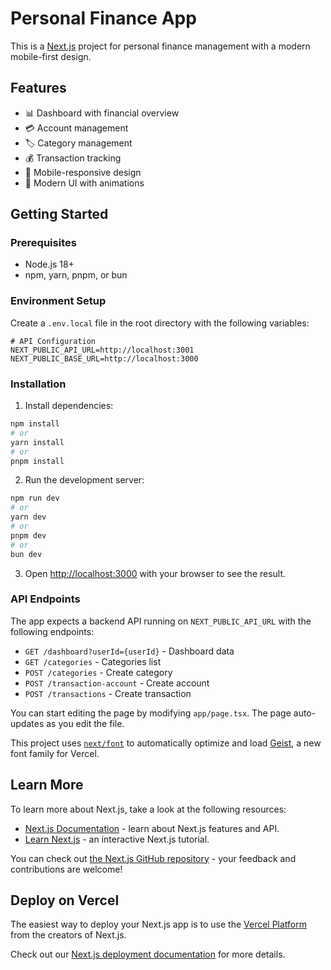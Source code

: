 # Personal Finance App

This is a [Next.js](https://nextjs.org) project for personal finance management with a modern mobile-first design.

## Features

- 📊 Dashboard with financial overview
- 💳 Account management
- 🏷️ Category management
- 💰 Transaction tracking
- 📱 Mobile-responsive design
- 🎨 Modern UI with animations

## Getting Started

### Prerequisites

- Node.js 18+ 
- npm, yarn, pnpm, or bun

### Environment Setup

Create a `.env.local` file in the root directory with the following variables:

```env
# API Configuration
NEXT_PUBLIC_API_URL=http://localhost:3001
NEXT_PUBLIC_BASE_URL=http://localhost:3000
```

### Installation

1. Install dependencies:
```bash
npm install
# or
yarn install
# or
pnpm install
```

2. Run the development server:
```bash
npm run dev
# or
yarn dev
# or
pnpm dev
# or
bun dev
```

3. Open [http://localhost:3000](http://localhost:3000) with your browser to see the result.

### API Endpoints

The app expects a backend API running on `NEXT_PUBLIC_API_URL` with the following endpoints:

- `GET /dashboard?userId={userId}` - Dashboard data
- `GET /categories` - Categories list
- `POST /categories` - Create category
- `POST /transaction-account` - Create account
- `POST /transactions` - Create transaction

You can start editing the page by modifying `app/page.tsx`. The page auto-updates as you edit the file.

This project uses [`next/font`](https://nextjs.org/docs/app/building-your-application/optimizing/fonts) to automatically optimize and load [Geist](https://vercel.com/font), a new font family for Vercel.

## Learn More

To learn more about Next.js, take a look at the following resources:

- [Next.js Documentation](https://nextjs.org/docs) - learn about Next.js features and API.
- [Learn Next.js](https://nextjs.org/learn) - an interactive Next.js tutorial.

You can check out [the Next.js GitHub repository](https://github.com/vercel/next.js) - your feedback and contributions are welcome!

## Deploy on Vercel

The easiest way to deploy your Next.js app is to use the [Vercel Platform](https://vercel.com/new?utm_medium=default-template&filter=next.js&utm_source=create-next-app&utm_campaign=create-next-app-readme) from the creators of Next.js.

Check out our [Next.js deployment documentation](https://nextjs.org/docs/app/building-your-application/deploying) for more details.
